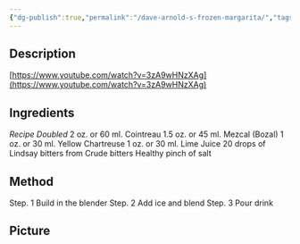 ```yaml
---
{"dg-publish":true,"permalink":"/dave-arnold-s-frozen-margarita/","tags":["cocktail","Cointreau","Mezcal","Yellow-Chartreuse"]}
---
```


## Description

[https://www.youtube.com/watch?v=3zA9wHNzXAg](https://www.youtube.com/watch?v=3zA9wHNzXAg)
## Ingredients

*Recipe Doubled* 
2 oz. or 60 ml. Cointreau 
1.5 oz. or 45 ml. Mezcal (Bozal) 
1 oz. or 30 ml. Yellow Chartreuse 
1 oz. or 30 ml. Lime Juice 
20 drops of Lindsay bitters from Crude bitters 
Healthy pinch of salt
## Method
Step. 1 Build in the blender 
Step. 2 Add ice and blend
Step. 3 Pour drink

## Picture
